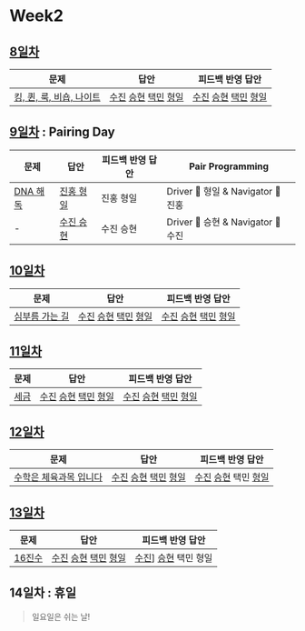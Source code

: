 # Week2

## [8일차](Day8)

| 문제                                                             | 답안                                                                                                            | 피드백 반영 답안                                                                                                            |
| ---------------------------------------------------------------- | --------------------------------------------------------------------------------------------------------------- | --------------------------------------------------------------------------------------------------------------------------- |
| [킹, 퀸, 룩, 비숍, 나이트](https://www.acmicpc.net/problem/3003) | [수진](Day08/bj3003_ksj.js) [승현](Day08/bj3003_lsh.js) [택민](Day08/bj3003_jtm.js) [형일](Day08/bj3003_jhi.js) | [수진](Day08/bj3003_ksj_fb.js) [승현](Day08/bj3003_lsh_fb.js) [택민](Day08/bj3003_jtm_fb.js) [형일](Day08/bj3003_jhi_fb.js) |

## [9일차](Day9) : Pairing Day

| 문제                                             | 답안                                 | 피드백 반영 답안 | Pair Programming                   |
| ------------------------------------------------ | ------------------------------------ | ---------------- | ---------------------------------- |
| [DNA 해독](https://www.acmicpc.net/problem/1672) | [진홍 형일](Day09/bj1672_jhi_kjh.js) | 진홍 형일        | Driver 🚗 형일 & Navigator 🧭 진홍 |
| -                                                | [수진 승현](Day09/bj1672_ksj_lsh.js) | 수진 승현        | Driver 🚗 승현 & Navigator 🧭 수진 |

## [10일차](Day10)

| 문제                                                   | 답안                                                                                                            | 피드백 반영 답안                                                                                                            |
| ------------------------------------------------------ | --------------------------------------------------------------------------------------------------------------- | --------------------------------------------------------------------------------------------------------------------------- |
| [심부름 가는 길](https://www.acmicpc.net/problem/5554) | [수진](Day10/bj5554_ksj.js) [승현](Day10/bj5554_lsh.js) [택민](Day10/bj5554_jtm.js) [형일](Day10/bj5554_jhi.js) | [수진](Day10/bj5554_ksj_fb.js) [승현](Day10/bj5554_lsh_fb.js) [택민](Day12/bj5554_jtm_fb.js) [형일](Day10/bj5554_jhi_fb.js) |

## [11일차](Day11)

| 문제                                          | 답안                                                                                                                | 피드백 반영 답안                                                                                                                |
| --------------------------------------------- | ------------------------------------------------------------------------------------------------------------------- | ------------------------------------------------------------------------------------------------------------------------------- |
| [세금](https://www.acmicpc.net/problem/20492) | [수진](Day11/bj20492_ksj.js) [승현](Day11/bj20492_lsh.js) [택민](Day11/bj20492_jtm.js) [형일](Day11/bj20492_jhi.js) | [수진](Day11/bj20492_ksj_fb.js) [승현](Day11/bj20492_lsh_fb.js) [택민](Day11/bj20492_jtm_fb.js) [형일](Day11/bj20492_jhi_fb.js) |

## [12일차](Day12)

| 문제                                                            | 답안                                                                                                                | 피드백 반영 답안                                                                                     |
| --------------------------------------------------------------- | ------------------------------------------------------------------------------------------------------------------- | ---------------------------------------------------------------------------------------------------- |
| [수학은 체육과목 입니다](https://www.acmicpc.net/problem/15894) | [수진](Day12/bj15894_ksj.js) [승현](Day12/bj15894_lsh.js) [택민](Day12/bj15894_jtm.js) [형일](Day12/bj15894_jhi.js) | [수진](Day12/bj15894_ksj_fb.js) [승현](Day12/bj15894_lsh_fb.js) 택민 [형일](Day12/bj15894_jhi_fb.js) |

## [13일차](Day13)

| 문제                                           | 답안                                                                                                            | 피드백 반영 답안                                                         |
| ---------------------------------------------- | --------------------------------------------------------------------------------------------------------------- | ------------------------------------------------------------------------ |
| [16진수](https://www.acmicpc.net/problem/1550) | [수진](Day13/bj1550_ksj.js) [승현](Day13/bj1550_lsh.js) [택민](Day13/bj1550_jtm.js) [형일](Day13/bj1550_jhi.js) | [수진](Day13/bj1550_ksj_fb.js)] [승현](Day13/bj1550_lsh_fb.js) 택민 형일 |

## 14일차 : 휴일

> 일요일은 쉬는 날!
